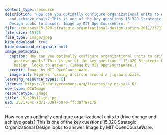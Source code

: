 ```yaml
---
content_type: resource
description: 'How can you optimally configure organizational units to drive change
  and achieve goals? This is one of the key questions 15.320 Strategic Organizational
  Design looks to answer. Image by MIT OpenCourseWare. '
file: /courses/15-320-strategic-organizational-design-spring-2011/3371794c7d715394587effcd0f787175_15-320s11-th.jpg
file_size: 15146
file_type: image/jpeg
hide_download: true
hide_download_original: null
image_metadata:
  caption: How can you optimally configure organizational units to drive change and
    achieve goals? This is one of the key questions _15.320 Strategic Organizational
    Design_ looks to answer. (Image by MIT OpenCourseWare.)
  credit: Image by MIT OpenCourseWare.
  image-alt: Figures forming a circle around a jigsaw puzzle.
learning_resource_types: []
license: https://creativecommons.org/licenses/by-nc-sa/4.0/
ocw_type: OCWImage
resourcetype: Image
title: 15-320s11-th.jpg
uid: 3371794c-7d71-5394-587e-ffcd0f787175
---
```

How can you optimally configure organizational units to drive change and achieve goals? This is one of the key questions 15.320 Strategic Organizational Design looks to answer. Image by MIT OpenCourseWare. 